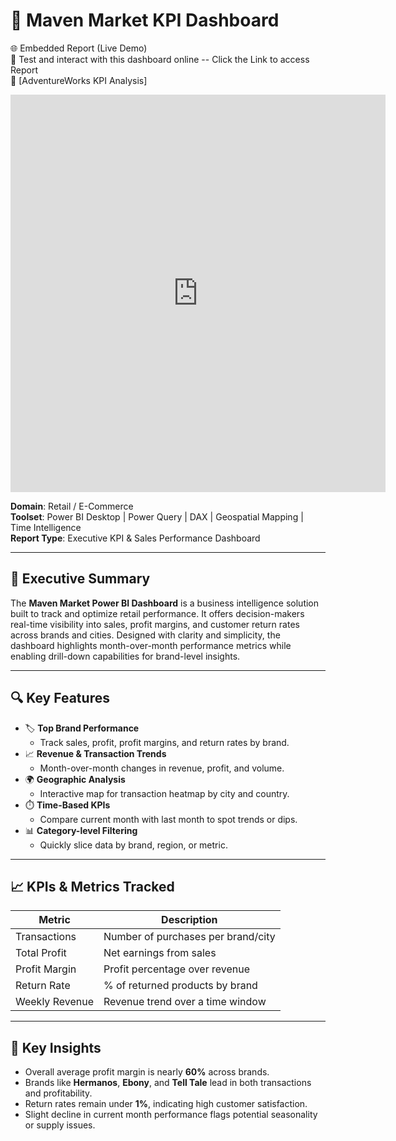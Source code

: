 # 🛒 Maven Market KPI Dashboard

🌐 Embedded Report (Live Demo)  
🧪 Test and interact with this dashboard online  -- Click the Link to access Report   
🔗 [AdventureWorks KPI Analysis] 
<iframe title="MavenMarket_Report_Analysis" width="600" height="636" src="https://app.powerbi.com/view?r=eyJrIjoiZjgwMmNlMjItNGI4Zi00NzVkLWFjNGMtODBmMGUxODM5ZWIzIiwidCI6IjI4OTI5MmNiLTQwNTctNGY0YS1iMWIyLWRiYzU4NjY3OGViNSJ9" frameborder="0" allowFullScreen="true"></iframe>



**Domain**: Retail / E-Commerce  
**Toolset**: Power BI Desktop | Power Query | DAX | Geospatial Mapping | Time Intelligence  
**Report Type**: Executive KPI & Sales Performance Dashboard

---

## 📘 Executive Summary

The **Maven Market Power BI Dashboard** is a business intelligence solution built to track and optimize retail performance. It offers decision-makers real-time visibility into sales, profit margins, and customer return rates across brands and cities. Designed with clarity and simplicity, the dashboard highlights month-over-month performance metrics while enabling drill-down capabilities for brand-level insights.

---

## 🔍 Key Features

- 🏷️ **Top Brand Performance**  
  - Track sales, profit, profit margins, and return rates by brand.
- 📈 **Revenue & Transaction Trends**  
  - Month-over-month changes in revenue, profit, and volume.
- 🌍 **Geographic Analysis**  
  - Interactive map for transaction heatmap by city and country.
- ⏱️ **Time-Based KPIs**  
  - Compare current month with last month to spot trends or dips.
- 📊 **Category-level Filtering**  
  - Quickly slice data by brand, region, or metric.

---

## 📈 KPIs & Metrics Tracked

| Metric         | Description                                      |
|----------------|--------------------------------------------------|
| Transactions   | Number of purchases per brand/city               |
| Total Profit   | Net earnings from sales                          |
| Profit Margin  | Profit percentage over revenue                   |
| Return Rate    | % of returned products by brand                  |
| Weekly Revenue | Revenue trend over a time window                 |

---

## 🧠 Key Insights

- Overall average profit margin is nearly **60%** across brands.
- Brands like **Hermanos**, **Ebony**, and **Tell Tale** lead in both transactions and profitability.
- Return rates remain under **1%**, indicating high customer satisfaction.
- Slight decline in current month performance flags potential seasonality or supply issues.
